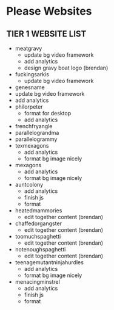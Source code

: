 # Please Websites

## TIER 1 WEBSITE LIST
- meatgravy
  - update bg video framework
  - add analytics
  - design gravy boat logo (brendan)
- fuckingsarkis
  - update bg video framework
 - genesname
  - update bg video framework
  - add analytics
- philorpeter
  - format for desktop
  - add analytics
- frenchfryangle
- parallelograndma
- parallelogrammy
- texmexagons
  - add analytics
  - format bg image nicely
- mexagons
  - add analytics
  - format bg image nicely
- auntcolony
  - add analytics
  - finish js
  - format
- heatedmammories
  - edit together content (brendan)
- chaffedorgangster
  - edit together content (brendan)
- toomuchspaghetti
  - edit together content (brendan)
- notenoughspaghetti
  - edit together content (brendan)
- teenagemutantninjahurdles
  - add analytics
  - format bg image nicely
- menacingminstrel
  - add analytics
  - finish js
  - format
